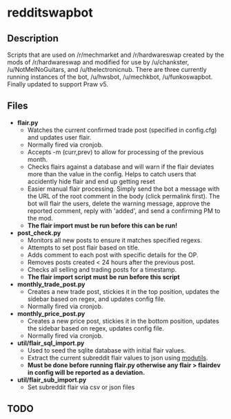 # redditswapbot

## Description

Scripts that are used on /r/mechmarket and /r/hardwareswap created by the mods of /r/hardwareswap and modified for use by /u/chankster, /u/NotMelNoGuitars, and /u/thelectronicnub. There are three currently running instances of the bot, /u/hwsbot, /u/mechkbot, /u/funkoswapbot.  Finally updated to support Praw v5.

## Files

* **flair.py**
  * Watches the current confirmed trade post (specified in config.cfg) and updates user flair.
  * Normally fired via cronjob.
  * Accepts -m (curr,prev) to allow for processing of the previous month.
  * Checks flairs against a database and will warn if the flair deviates more than the value in the config.  Helps to catch users that accidently hide flair and end up getting reset
  * Easier manual flair processing.  Simply send the bot a message with the URL of the root comment in the body (click permalink first).  The bot will flair the users, delete the warning message, approve the reported comment, reply with 'added', and send a confirming PM to the mod.
  * **The flair import must be run before this can be run!**
* **post_check.py**
  * Monitors all new posts to ensure it matches specified regexs.
  * Attempts to set post flair based on title.
  * Adds comment to each post with specific details for the OP.
  * Removes posts created < 24 hours after the previous post.
  * Checks all selling and trading posts for a timestamp.
  * **The flair import script must be run before this script**
* **monthly_trade_post.py**
  * Creates a new trade post, stickies it in the top position, updates the sidebar based on regex, and updates config file.
  * Normally fired via cronjob.
* **monthly_price_post.py**
  * Creates a new price post, stickies it in the bottom position, updates the sidebar based on regex, updates config file.
  * Normally fired via cronjob.
* **util/flair_sql_import.py** 
  * Used to seed the sqlite database with initial flair values.
  * Extract the current subreddit flair values to json using [modutils](https://github.com/praw-dev/prawtools).
  * **Must be done before running flair.py otherwise any flair > flairdev in config will be reported as a deviation.**
* **util/flair_sub_import.py**
  * Set subreddit flair via csv or json files

## TODO

